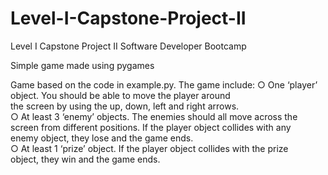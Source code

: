 # Level-I-Capstone-Project-II
Level I Capstone Project II Software Developer Bootcamp

Simple game made using pygames

Game based on the code in example.py. The game include: 
○ One ‘player’ object. You should be able to move the player around                        
the screen by using the up, down, left and right arrows.  
○ At least 3 ‘enemy’ objects. The enemies should all move across the                        
screen from different positions. If the player object collides with any                      
enemy object, they lose and the game ends.  
○ At least 1 ‘prize’ object. If the player object collides with the prize                          
object, they win and the game ends.  
